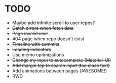 # TODO

* ~~Maybe add infinite scroll to user repos?~~
* ~~Catch errors when fetch data~~
* ~~Page invalid user~~
* ~~404 page when repo doesn't exist~~
* ~~Timeline with commits~~
* ~~Loading indicators~~
* ~~Use memo optimizations~~
* ~~Change my input <OldSuggestions/> to autocomplete (Material-UI)~~
* ~~Add margin top to search input (too close text)~~
* Add animations between pages (AWESOME!)
* RWD